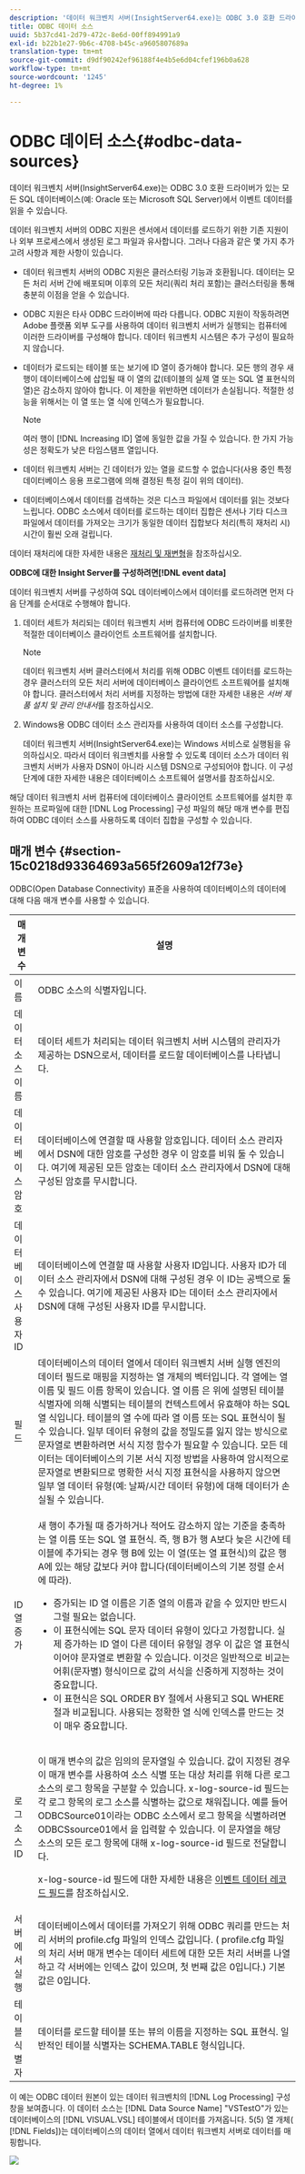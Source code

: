 ```yaml
---
description: '데이터 워크벤치 서버(InsightServer64.exe)는 ODBC 3.0 호환 드라이버가 있는 모든 SQL 데이터베이스(예: Oracle 또는 Microsoft SQL Server)에서 이벤트 데이터를 읽을 수 있습니다.'
title: ODBC 데이터 소스
uuid: 5b37cd41-2d79-472c-8e6d-00ff894991a9
exl-id: b22b1e27-9b6c-4708-b45c-a9605807689a
translation-type: tm+mt
source-git-commit: d9df90242ef96188f4e4b5e6d04cfef196b0a628
workflow-type: tm+mt
source-wordcount: '1245'
ht-degree: 1%

---
```


# ODBC 데이터 소스{#odbc-data-sources}

데이터 워크벤치 서버(InsightServer64.exe)는 ODBC 3.0 호환 드라이버가 있는 모든 SQL 데이터베이스(예: Oracle 또는 Microsoft SQL Server)에서 이벤트 데이터를 읽을 수 있습니다.

데이터 워크벤치 서버의 ODBC 지원은 센서에서 데이터를 로드하기 위한 기존 지원이나 외부 프로세스에서 생성된 로그 파일과 유사합니다. 그러나 다음과 같은 몇 가지 추가 고려 사항과 제한 사항이 있습니다.

* 데이터 워크벤치 서버의 ODBC 지원은 클러스터링 기능과 호환됩니다. 데이터는 모든 처리 서버 간에 배포되며 이후의 모든 처리(쿼리 처리 포함)는 클러스터링을 통해 충분히 이점을 얻을 수 있습니다.
* ODBC 지원은 타사 ODBC 드라이버에 따라 다릅니다. ODBC 지원이 작동하려면 Adobe 플랫폼 외부 도구를 사용하여 데이터 워크벤치 서버가 실행되는 컴퓨터에 이러한 드라이버를 구성해야 합니다. 데이터 워크벤치 시스템은 추가 구성이 필요하지 않습니다.
* 데이터가 로드되는 테이블 또는 보기에 ID 열이 증가해야 합니다. 모든 행의 경우 새 행이 데이터베이스에 삽입될 때 이 열의 값(테이블의 실제 열 또는 SQL 열 표현식의 열)은 감소하지 않아야 합니다. 이 제한을 위반하면 데이터가 손실됩니다. 적절한 성능을 위해서는 이 열 또는 열 식에 인덱스가 필요합니다.

   >[!NOTE]
   >
   >여러 행이 [!DNL Increasing ID] 열에 동일한 값을 가질 수 있습니다. 한 가지 가능성은 정확도가 낮은 타임스탬프 열입니다.

* 데이터 워크벤치 서버는 긴 데이터가 있는 열을 로드할 수 없습니다(사용 중인 특정 데이터베이스 응용 프로그램에 의해 결정된 특정 길이 위의 데이터).
* 데이터베이스에서 데이터를 검색하는 것은 디스크 파일에서 데이터를 읽는 것보다 느립니다. ODBC 소스에서 데이터를 로드하는 데이터 집합은 센서나 기타 디스크 파일에서 데이터를 가져오는 크기가 동일한 데이터 집합보다 처리(특히 재처리 시) 시간이 훨씬 오래 걸립니다.

데이터 재처리에 대한 자세한 내용은 [재처리 및 재변형](../../../home/c-dataset-const-proc/c-reproc-retrans/c-unst-reproc-retrans.md)을 참조하십시오.

**ODBC에 대한 Insight Server를 구성하려면[!DNL event data]**

데이터 워크벤치 서버를 구성하여 SQL 데이터베이스에서 데이터를 로드하려면 먼저 다음 단계를 순서대로 수행해야 합니다.

1. 데이터 세트가 처리되는 데이터 워크벤치 서버 컴퓨터에 ODBC 드라이버를 비롯한 적절한 데이터베이스 클라이언트 소프트웨어를 설치합니다.

   >[!NOTE]
   >
   >데이터 워크벤치 서버 클러스터에서 처리를 위해 ODBC 이벤트 데이터를 로드하는 경우 클러스터의 모든 처리 서버에 데이터베이스 클라이언트 소프트웨어를 설치해야 합니다. 클러스터에서 처리 서버를 지정하는 방법에 대한 자세한 내용은 *서버 제품 설치 및 관리 안내서*&#x200B;를 참조하십시오.

1. Windows용 ODBC 데이터 소스 관리자를 사용하여 데이터 소스를 구성합니다.

   데이터 워크벤치 서버(InsightServer64.exe)는 Windows 서비스로 실행됨을 유의하십시오. 따라서 데이터 워크벤치를 사용할 수 있도록 데이터 소스가 데이터 워크벤치 서버가 사용자 DSN이 아니라 시스템 DSN으로 구성되어야 합니다. 이 구성 단계에 대한 자세한 내용은 데이터베이스 소프트웨어 설명서를 참조하십시오.

해당 데이터 워크벤치 서버 컴퓨터에 데이터베이스 클라이언트 소프트웨어를 설치한 후 원하는 프로파일에 대한 [!DNL Log Processing] 구성 파일의 해당 매개 변수를 편집하여 ODBC 데이터 소스를 사용하도록 데이터 집합을 구성할 수 있습니다.

## 매개 변수 {#section-15c0218d93364693a565f2609a12f73e}

ODBC(Open Database Connectivity) 표준을 사용하여 데이터베이스의 데이터에 대해 다음 매개 변수를 사용할 수 있습니다.

<table id="table_606D8A90DA4A43C29F2C6130F8C753F8"> 
 <thead> 
  <tr> 
   <th colname="col1" class="entry"> 매개 변수 </th> 
   <th colname="col2" class="entry"> 설명 </th> 
  </tr> 
 </thead>
 <tbody> 
  <tr> 
   <td colname="col1"> 이름 </td> 
   <td colname="col2"> ODBC 소스의 식별자입니다. </td> 
  </tr> 
  <tr> 
   <td colname="col1"> 데이터 소스 이름 </td> 
   <td colname="col2"> 데이터 세트가 처리되는 데이터 워크벤치 서버 시스템의 관리자가 제공하는 DSN으로서, 데이터를 로드할 데이터베이스를 나타냅니다. </td> 
  </tr> 
  <tr> 
   <td colname="col1"> 데이터베이스 암호 </td> 
   <td colname="col2"> 데이터베이스에 연결할 때 사용할 암호입니다. <span class="wintitle"> 데이터 소스 관리자</span>에서 DSN에 대한 암호를 구성한 경우 이 암호를 비워 둘 수 있습니다. 여기에 제공된 모든 암호는 <span class="wintitle"> 데이터 소스 관리자</span>에서 DSN에 대해 구성된 암호를 무시합니다. </td> 
  </tr> 
  <tr> 
   <td colname="col1"> 데이터베이스 사용자 ID </td> 
   <td colname="col2"> 데이터베이스에 연결할 때 사용할 사용자 ID입니다. 사용자 ID가 <span class="wintitle"> 데이터 소스 관리자</span>에서 DSN에 대해 구성된 경우 이 ID는 공백으로 둘 수 있습니다. 여기에 제공된 사용자 ID는 <span class="wintitle"> 데이터 소스 관리자</span>에서 DSN에 대해 구성된 사용자 ID를 무시합니다. </td> 
  </tr> 
  <tr> 
   <td colname="col1"> 필드 </td> 
   <td colname="col2"> 데이터베이스의 데이터 열에서 데이터 워크벤치 서버 실행 엔진의 데이터 필드로 매핑을 지정하는 열 개체의 벡터입니다. 각 열에는 <span class="wintitle"> 열 이름</span> 및 <span class="wintitle"> 필드 이름</span> 항목이 있습니다. <span class="wintitle"> 열 이름</span> 은 위에 설명된 테이블 식별자에 의해 식별되는 테이블의 컨텍스트에서  <span class="wintitle"> 유효해야 하는 SQL 열 </span> 식입니다. 테이블의 열 수에 따라 열 이름 또는 SQL 표현식이 될 수 있습니다. 일부 데이터 유형의 값을 정밀도를 잃지 않는 방식으로 문자열로 변환하려면 서식 지정 함수가 필요할 수 있습니다. 모든 데이터는 데이터베이스의 기본 서식 지정 방법을 사용하여 암시적으로 문자열로 변환되므로 명확한 서식 지정 표현식을 사용하지 않으면 일부 열 데이터 유형(예: 날짜/시간 데이터 유형)에 대해 데이터가 손실될 수 있습니다. </td> 
  </tr> 
  <tr> 
   <td colname="col1"> ID 열 증가 </td> 
   <td colname="col2"> <p>새 행이 추가될 때 증가하거나 적어도 감소하지 않는 기준을 충족하는 열 이름 또는 SQL 열 표현식. 즉, 행 B가 행 A보다 늦은 시간에 테이블에 추가되는 경우 행 B에 있는 이 열(또는 열 표현식)의 값은 행 A에 있는 해당 값보다 커야 합니다(데이터베이스의 기본 정렬 순서에 따라). </p> <p> 
     <ul id="ul_EBF6AEE4746B41B3B5BB6CC74194DAED"> 
      <li id="li_A5C9BE52B01649DE9726ECEC68B99828"> <span class="wintitle"> 증가되는 ID 열 </span> 이름은 기존 열의 이름과 같을 수 있지만 반드시 그럴 필요는 없습니다. </li> 
      <li id="li_CF69EAB4AFB14F4894F7A5CDCAF06947"> 이 표현식에는 SQL 문자 데이터 유형이 있다고 가정합니다. 실제 증가하는 ID 열이 다른 데이터 유형일 경우 이 값은 열 표현식이어야 문자열로 변환할 수 있습니다. 이것은 일반적으로 비교는 어휘(문자별) 형식이므로 값의 서식을 신중하게 지정하는 것이 중요합니다. </li> 
      <li id="li_58977431962E48039C898CFC47C53323"> 이 표현식은 SQL ORDER BY 절에서 사용되고 SQL WHERE 절과 비교됩니다. 사용되는 정확한 열 식에 인덱스를 만드는 것이 매우 중요합니다. </li> 
     </ul> </p> </td> 
  </tr> 
  <tr> 
   <td colname="col1"> 로그 소스 ID </td> 
   <td colname="col2"> <p>이 매개 변수의 값은 임의의 문자열일 수 있습니다. 값이 지정된 경우 이 매개 변수를 사용하여 소스 식별 또는 대상 처리를 위해 다른 로그 소스의 로그 항목을 구분할 수 있습니다. x-log-source-id 필드는 각 로그 항목의 로그 소스를 식별하는 값으로 채워집니다. 예를 들어 ODBCSource01이라는 ODBC 소스에서 로그 항목을 식별하려면 ODBCSsource01에서 <span class="filepath">을 입력할 수 있습니다.</span> 이 문자열을 해당 소스의 모든 로그 항목에 대해 x-log-source-id 필드로 전달합니다. </p> <p> x-log-source-id 필드에 대한 자세한 내용은 <a href="../../../home/c-dataset-const-proc/c-ev-data-rec-fields.md#concept-06bda4be1a4649a2905a4422e9e6c42f"> 이벤트 데이터 레코드 필드</a>를 참조하십시오. </p> </td> 
  </tr> 
  <tr> 
   <td colname="col1"> 서버에서 실행 </td> 
   <td colname="col2"> 데이터베이스에서 데이터를 가져오기 위해 ODBC 쿼리를 만드는 처리 서버의 <span class="filepath"> profile.cfg</span> 파일의 인덱스 값입니다. (<span class="filepath"> profile.cfg</span> 파일의 처리 서버 매개 변수는 데이터 세트에 대한 모든 처리 서버를 나열하고 각 서버에는 인덱스 값이 있으며, 첫 번째 값은 0입니다.) 기본값은 0입니다. </td> 
  </tr> 
  <tr> 
   <td colname="col1"> 테이블 식별자 </td> 
   <td colname="col2"> 데이터를 로드할 테이블 또는 뷰의 이름을 지정하는 SQL 표현식. 일반적인 테이블 식별자는 SCHEMA.TABLE 형식입니다. </td> 
  </tr> 
 </tbody> 
</table>

이 예는 ODBC 데이터 원본이 있는 데이터 워크벤치의 [!DNL Log Processing] 구성 창을 보여줍니다. 이 데이터 소스는 [!DNL Data Source Name] &quot;VSTestO&quot;가 있는 데이터베이스의 [!DNL VISUAL.VSL] 테이블에서 데이터를 가져옵니다. 5(5) 열 개체( [!DNL Fields])는 데이터베이스의 데이터 열에서 데이터 워크벤치 서버로 데이터를 매핑합니다.

![](assets/cfg_LogProcessing_LogSources_ODBC.png)
